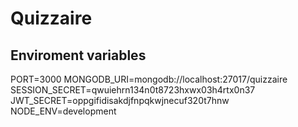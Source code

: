 # Quizzaire
## Enviroment variables

PORT=3000
MONGODB_URI=mongodb://localhost:27017/quizzaire
SESSION_SECRET=qwuiehrn134n0t8723hxwx03h4rtx0n37
JWT_SECRET=oppgifidisakdjfnpqkwjnecuf320t7hnw
NODE_ENV=development
